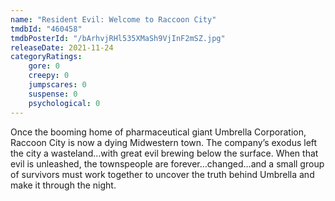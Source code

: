 ```yaml
---
name: "Resident Evil: Welcome to Raccoon City"
tmdbId: "460458"
tmdbPosterId: "/bArhvjRHl535XMaSh9VjInF2mSZ.jpg"
releaseDate: 2021-11-24
categoryRatings:
    gore: 0
    creepy: 0
    jumpscares: 0
    suspense: 0
    psychological: 0
---
```

Once the booming home of pharmaceutical giant Umbrella Corporation, Raccoon City is now a dying Midwestern town. The company’s exodus left the city a wasteland…with great evil brewing below the surface. When that evil is unleashed, the townspeople are forever…changed…and a small group of survivors must work together to uncover the truth behind Umbrella and make it through the night.
